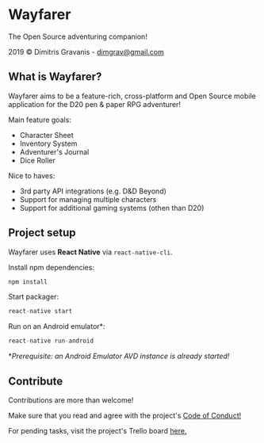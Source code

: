 # Wayfarer

The Open Source adventuring companion!

2019 &copy; Dimitris Gravanis - <dimgrav@gmail.com>

## What is Wayfarer?
Wayfarer aims to be a feature-rich, cross-platform and Open Source mobile application for the D20 pen & paper RPG adventurer!

Main feature goals:
* Character Sheet
* Inventory System
* Adventurer's Journal
* Dice Roller

Nice to haves:
* 3rd party API integrations (e.g. D&D Beyond)
* Support for managing multiple characters
* Support for additional gaming systems (othen than D20)

## Project setup

Wayfarer uses **React Native** via `react-native-cli`.

Install npm dependencies:

```javascript
npm install
```

Start packager:

```javascript
react-native start
```

Run on an Android emulator*:
```javascript
react-native run-android
```

**Prerequisite: an Android Emulator AVD instance is already started!*


## Contribute

Contributions are more than welcome!

Make sure that you read and agree with the project's [Code of Conduct!](https://github.com/dimgrav/wayfarer/blob/master/CODE_OF_CONDUCT.md)

For pending tasks, visit the project's Trello board [here.](https://trello.com/b/uPULvtQq/wayfarer)


